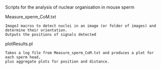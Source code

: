 Scripts for the analysis of nuclear organisation in mouse sperm

Measure_sperm_CoM.txt
	
	ImageJ macros to detect nuclei in an image (or folder of images) and determine their orientation.
	Outputs the positions of signals detected

plotResults.pl

	Takes a log file from Measure_sperm_CoM.txt and produces a plot for each sperm head,
	plus aggregate plots for position and distance.

